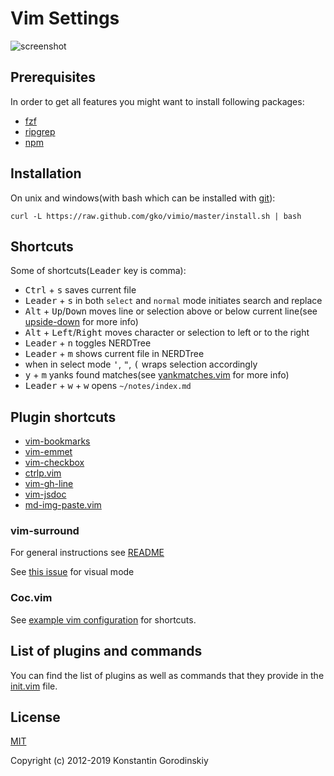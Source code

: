 # Vim Settings

![screenshot](https://raw.github.com/gko/vimio/master/screenshot.png)

## Prerequisites

In order to get all features you might want to install following packages:
- [fzf](https://github.com/junegunn/fzf)
- [ripgrep](https://github.com/BurntSushi/ripgrep)
- [npm](https://www.npmjs.com/get-npm)

## Installation

On unix and windows(with bash which can be installed with [git](http://msysgit.github.io/)):
```shell
curl -L https://raw.github.com/gko/vimio/master/install.sh | bash
```

## Shortcuts

Some of shortcuts(<kbd>Leader</kbd> key is comma):

* <kbd>Ctrl</kbd> + <kbd>s</kbd> saves current file
* <kbd>Leader</kbd> + <kbd>s</kbd> in both `select` and `normal` mode initiates search and replace
* <kbd>Alt</kbd> + <kbd>Up</kbd>/<kbd>Down</kbd> moves line or selection above
   or below current line(see [upside-down](https://github.com/gko/upside-down) for more info)
* <kbd>Alt</kbd> + <kbd>Left</kbd>/<kbd>Right</kbd> moves character or
   selection to left or to the right
* <kbd>Leader</kbd> + <kbd>n</kbd> toggles NERDTree
* <kbd>Leader</kbd> + <kbd>m</kbd> shows current file in NERDTree
* when in select mode <kbd>'</kbd>, <kbd>"</kbd>, <kbd>(</kbd> wraps selection accordingly
* <kbd>y</kbd> + <kbd>m</kbd> yanks found matches(see
   [yankmatches.vim](https://github.com/yko/vimio/blob/master/after/plugin/yankmatches.vim)
   for more info)
* <kbd>Leader</kbd> + <kbd>w</kbd> + <kbd>w</kbd> opens `~/notes/index.md`

## Plugin shortcuts

* [vim-bookmarks](https://github.com/MattesGroeger/vim-bookmarks#usage)
* [vim-emmet](https://github.com/mattn/emmet-vim#quick-tutorial)
* [vim-checkbox](https://github.com/jkramer/vim-checkbox#usage)
* [ctrlp.vim](https://github.com/ctrlpvim/ctrlp.vim#basic-usage)
* [vim-gh-line](https://github.com/ruanyl/vim-gh-line#how-to-use)
* [vim-jsdoc](https://github.com/heavenshell/vim-jsdoc#usage)
* [md-img-paste.vim](https://github.com/ferrine/md-img-paste.vim#usage)

### vim-surround

For general instructions see
[README](https://github.com/tpope/vim-surround#surroundvim)

See [this issue](https://github.com/tpope/vim-surround/issues/220) for visual mode

### Coc.vim

See [example vim configuration](https://github.com/neoclide/coc.nvim#example-vim-configuration) for shortcuts.

## List of plugins and commands

You can find the list of plugins as well as commands that they provide in the [init.vim](https://github.com/gko/vimio/blob/master/init.vim) file.

## License

[MIT](http://opensource.org/licenses/MIT)

Copyright (c) 2012-2019 Konstantin Gorodinskiy
